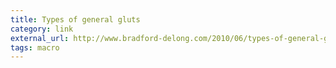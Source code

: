 ```yaml
---
title: Types of general gluts
category: link
external_url: http://www.bradford-delong.com/2010/06/types-of-general-gluts-fisher-wicksell-bagehot.html
tags: macro
---
```

